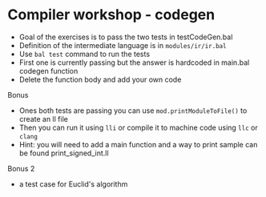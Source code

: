 Compiler workshop - codegen
===========================

* Goal of the exercises is to pass the two tests in testCodeGen.bal
* Definition of the intermediate language is in `modules/ir/ir.bal`
* Use `bal test` command to run the tests
* First one is currently passing but the answer is hardcoded in main.bal codegen function
* Delete the function body and add your own code

Bonus
* Ones both tests are passing you can use `mod.printModuleToFile()` to create an ll file
* Then you can run it using `lli` or compile it to machine code using `llc` or `clang`
* Hint: you will need to add a main function and a way to print sample can be found print_signed_int.ll


Bonus 2
* a test case for Euclid's algorithm

